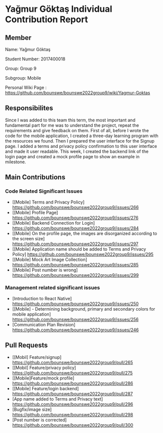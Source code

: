 # Yağmur Göktaş Individual Contribution Report

## Member
Name: Yağmur Göktaş

Student Number: 2017400018

Group: Group 9

Subgroup: Mobile

Personal Wiki Page : https://github.com/bounswe/bounswe2022group9/wiki/Yagmur-Goktas

## Responsibilites
Since I was added to this team this term, the most important and fundamental part for me was to understand the project, repeat the requirements and give feedback on them.
First of all, before I wrote the code for the mobile application, I created a three-day learning program with the resources we found. Then I prepared the user interface for the Signup page. I added a terms and privacy policy confirmation to this user interface and made it user readable. This week, I created the backend link of the login page and created a mock profile page to show an example in milestone.

## Main Contributions
### Code Related Significant Issues
* [[Mobile] Terms and Privacy Policy] https://github.com/bounswe/bounswe2022group9/issues/266
* [[Mobile] Profile Page] https://github.com/bounswe/bounswe2022group9/issues/276
* [[Mobile] Backend Connection for Login] https://github.com/bounswe/bounswe2022group9/issues/284
* [[Mobile] On the profile page, the images are disorganized according to the screen size] https://github.com/bounswe/bounswe2022group9/issues/297
* [[Mobile] Application name should be added to Terms and Privacy Policy] https://github.com/bounswe/bounswe2022group9/issues/295
* [[Mobile] Mock Art Image Collection] https://github.com/bounswe/bounswe2022group9/issues/285
* [[Mobile] Post number is wrong] https://github.com/bounswe/bounswe2022group9/issues/299


### Management related significant issues
* [Introduction to React Native] https://github.com/bounswe/bounswe2022group9/issues/250
* [[Mobile] - Determining background, primary and secondary colors for mobile application] https://github.com/bounswe/bounswe2022group9/issues/256
* [Communication Plan Revision] https://github.com/bounswe/bounswe2022group9/issues/246

## Pull Requests
* [[Mobil] Feature/signup] https://github.com/bounswe/bounswe2022group9/pull/265
* [[Mobil] Feature/privacy policy] https://github.com/bounswe/bounswe2022group9/pull/275
* [[Mobile]Feature/mock profile] https://github.com/bounswe/bounswe2022group9/pull/286
* [[Mobile] Feature/login backend] https://github.com/bounswe/bounswe2022group9/pull/287
* [App name added to Terms and Privacy text] https://github.com/bounswe/bounswe2022group9/pull/296
* [Bugfix/image size] https://github.com/bounswe/bounswe2022group9/pull/298
* [Post number is corrected] https://github.com/bounswe/bounswe2022group9/pull/300
